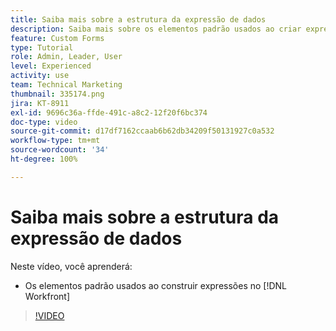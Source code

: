 ```yaml
---
title: Saiba mais sobre a estrutura da expressão de dados
description: Saiba mais sobre os elementos padrão usados ao criar expressões no Adobe [!DNL Workfront].
feature: Custom Forms
type: Tutorial
role: Admin, Leader, User
level: Experienced
activity: use
team: Technical Marketing
thumbnail: 335174.png
jira: KT-8911
exl-id: 9696c36a-ffde-491c-a8c2-12f20f6bc374
doc-type: video
source-git-commit: d17df7162ccaab6b62db34209f50131927c0a532
workflow-type: tm+mt
source-wordcount: '34'
ht-degree: 100%

---
```


# Saiba mais sobre a estrutura da expressão de dados

Neste vídeo, você aprenderá:

* Os elementos padrão usados ao construir expressões no [!DNL Workfront]

>[!VIDEO](https://video.tv.adobe.com/v/335174/?quality=12&learn=on&enablevpops)
